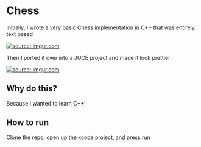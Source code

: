 # Chess

Initially, I wrote a very basic Chess implementation in C++ that was entirely text based

<a href="https://imgur.com/UP3fhKk"><img src="https://i.imgur.com/UP3fhKk.png" title="source: imgur.com" /></a>

Then I ported it over into a JUCE project and made it look prettier:

<a href="https://imgur.com/jOreQrc"><img src="https://i.imgur.com/jOreQrc.png" title="source: imgur.com" /></a>

## Why do this?

Because I wanted to learn C++!


## How to run

Clone the repo, open up the xcode project, and press run
